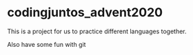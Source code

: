 # codingjuntos_advent2020

This is a project for us to practice different languages together. 

Also have some fun with git

